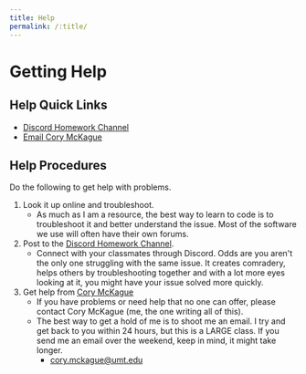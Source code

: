 ```yaml
---
title: Help
permalink: /:title/
---
```


# Getting Help

## Help Quick Links

- [Discord Homework Channel](https://discord.gg/kXFT4hZ5JP)
- [Email Cory McKague](mailto:cory.mckague@umt.edu?subject=120%20Question)

## Help Procedures

Do the following to get help with problems.

1. Look it up online and troubleshoot. 
    - As much as I am a resource, the best way to learn to code is to troubleshoot it and better understand the issue. Most of the software we use will often have their own forums.    
2. Post to the [Discord Homework Channel](https://discord.gg/kXFT4hZ5JP).
    - Connect with your classmates through Discord. Odds are you aren't the only one struggling with the same issue. It creates comradery, helps others by troubleshooting together and with a lot more eyes looking at it, you might have your issue solved more quickly. 
3. Get help from [Cory McKague]({{site.baseurl}}/instructors/)
    - If you have problems or need help that no one can offer, please contact Cory McKague (me, the one writing all of this).
    - The best way to get a hold of me is to shoot me an email. I try and get back to you within 24 hours, but this is a LARGE class. If you send me an email over the weekend, keep in mind, it might take longer. 
        - [cory.mckague@umt.edu](mailto:cory.mckague@umt.edu?subject=120%20Question)



<!--
## Lab Hours

The "127 Media Arts Computer Lab" (McGill, 127) has open lab hours every weekday afternoon until 5 pm. During these lab hours, a graduate student is available to assist you with help or questions about this and other Media Arts courses. Please feel free to leverage this resource! The lab hours for this semester are as follows;


<div class="embed-responsive" style="padding-bottom:80%"><iframe class="embed-responsive-item" src="https://calendar.google.com/calendar/embed?mode=WEEK&amp;src=1s1tnc56cnjncqhreim65b7pi0%40group.calendar.google.com&ctz=America/Denver" frameborder="0" scrolling="no" allowfullscreen></iframe></div>
-->